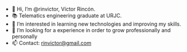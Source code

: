 - 👋 Hi, I’m @rinvictor, Víctor Rincón.
- 📚 Telematics engineering graduate at URJC.
- 👀 I’m interested in learning new technologies and improving my skills.
- 💞️ I’m looking for a experience in order to grow professionally and personally
- 📫 Contact: rinvictor@gmail.com

<!---
rinvictor/rinvictor is a ✨ special ✨ repository because its `README.md` (this file) appears on your GitHub profile.
You can click the Preview link to take a look at your changes.
--->
